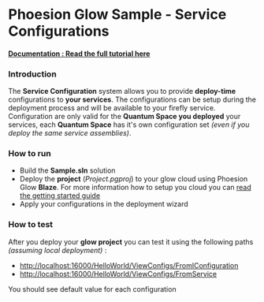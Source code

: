 # Phoesion Glow Sample - Service Configurations


#### [Documentation : Read the full tutorial here](https://glow-docs.phoesion.com/tutorials/Service_Configurations.html)


### Introduction
The **Service Configuration** system allows you to provide **deploy-time** configurations to **your services**.
The configurations can be setup during the deployment process and will be available to your firefly service.
Configuration are only valid for the **Quantum Space you deployed** your services, each **Quantum Space** has it's own configuration set *(even if you deploy the same service assemblies)*.


### How to run
- Build the **Sample.sln** solution
- Deploy the **project** (*Project.pgproj*) to your glow cloud using Phoesion Glow **Blaze**. For more information how to setup you cloud you can [read the getting started guide](https://glow-docs.phoesion.com/getting_started/DevMachine_Setup.html)
- Apply your configurations in the deployment wizard


### How to test
After you deploy your **glow project** you can test it using the following paths *(assuming local deployment)* :

- [http://localhost:16000/HelloWorld/ViewConfigs/FromIConfiguration](http://localhost:16000/HelloWorld/ViewConfigs/FromIConfiguration) 
- [http://localhost:16000/HelloWorld/ViewConfigs/FromService](http://localhost:16000/HelloWorld/ViewConfigs/FromService) 

You should see default value for each configuration